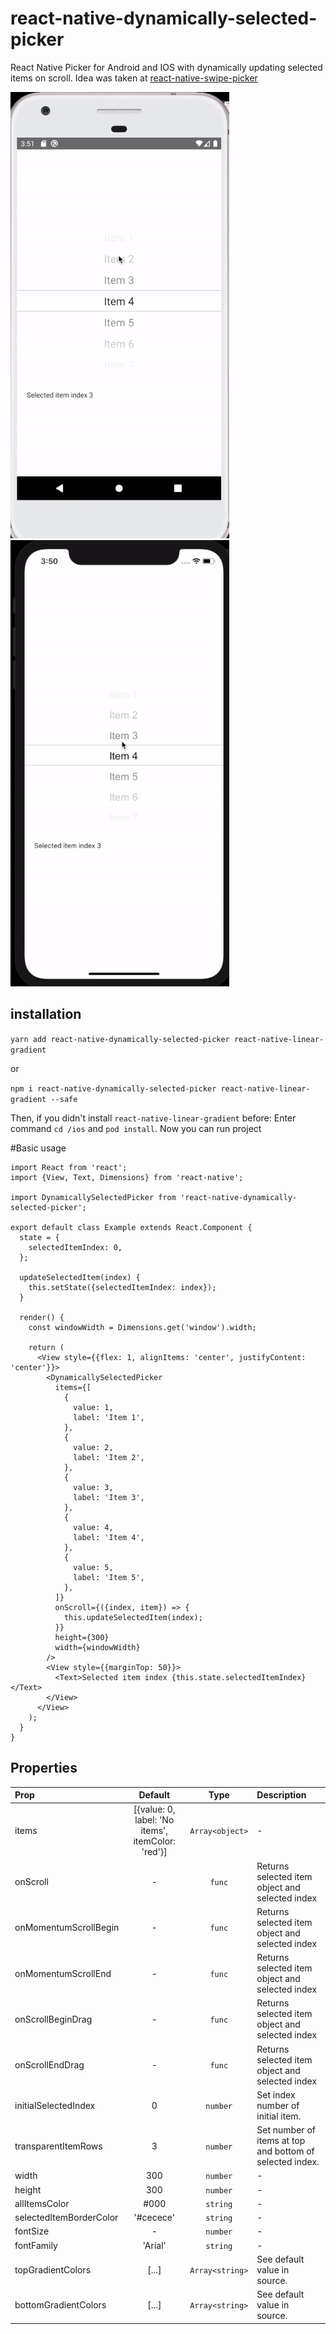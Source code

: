 # react-native-dynamically-selected-picker

React Native Picker for Android and IOS with dynamically updating selected items on scroll.
Idea was taken at [react-native-swipe-picker]( https://github.com/ninio/react-native-swipe-picker
)


![](README/android.gif)
![](README/ios.gif)

## installation

`yarn add react-native-dynamically-selected-picker react-native-linear-gradient`

or

`npm i react-native-dynamically-selected-picker react-native-linear-gradient --safe`

Then, if you didn't install `react-native-linear-gradient` before: Enter command `cd /ios` and `pod install`. Now you can run project

#Basic usage

```
import React from 'react';
import {View, Text, Dimensions} from 'react-native';

import DynamicallySelectedPicker from 'react-native-dynamically-selected-picker';

export default class Example extends React.Component {
  state = {
    selectedItemIndex: 0,
  };

  updateSelectedItem(index) {
    this.setState({selectedItemIndex: index});
  }

  render() {
    const windowWidth = Dimensions.get('window').width;

    return (
      <View style={{flex: 1, alignItems: 'center', justifyContent: 'center'}}>
        <DynamicallySelectedPicker
          items={[
            {
              value: 1,
              label: 'Item 1',
            },
            {
              value: 2,
              label: 'Item 2',
            },
            {
              value: 3,
              label: 'Item 3',
            },
            {
              value: 4,
              label: 'Item 4',
            },
            {
              value: 5,
              label: 'Item 5',
            },
          ]}
          onScroll={({index, item}) => {
            this.updateSelectedItem(index);
          }}
          height={300}
          width={windowWidth}
        />
        <View style={{marginTop: 50}}>
          <Text>Selected item index {this.state.selectedItemIndex}</Text>
        </View>
      </View>
    );
  }
}

```

## Properties

| Prop           |     Default     |   Type   | Description                                                                                                 |
| :------------- | :-------------: | :------: | :---------------------------------------------------------------------------------------------------------- |
| items     |     [{value: 0, label: 'No items', itemColor: 'red'}]       |  `Array<object>` | - |
| onScroll     |      -       |  `func` | Returns selected item object and selected index  |
| onMomentumScrollBegin     |      -       |  `func` | Returns selected item object and selected index  |
| onMomentumScrollEnd     |      -       |  `func` | Returns selected item object and selected index  |
| onScrollBeginDrag     |      -       |  `func` | Returns selected item object and selected index  |
| onScrollEndDrag     |      -       |  `func` | Returns selected item object and selected index  |
| initialSelectedIndex          |        0        | `number` | Set index number of initial item.                                                                              |
| transparentItemRows   |     3      |  `number`  | Set number of items at top and bottom of selected index.                                                                |
| width   |     300      |  `number`  | -                                                                |
| height   |     300      |  `number`  | -                                                                |
| allItemsColor          |      #000       |  `string`  | - |
| selectedItemBorderColor          |      '#cecece'       |  `string`  | - |
| fontSize          |      -       |  `number`  | - |
| fontFamily          |     'Arial'       |  `string`  | - |
| topGradientColors | [...] |  `Array<string>`  | See default value in source.                                                          
| bottomGradientColors | [...] |  `Array<string>`  | See default value in source.                                                            |
